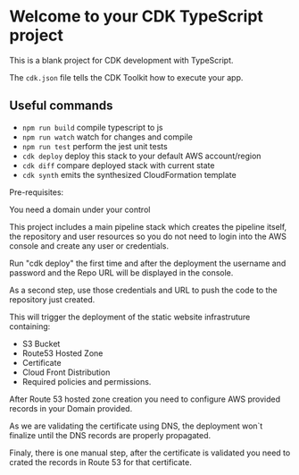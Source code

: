 # Welcome to your CDK TypeScript project

This is a blank project for CDK development with TypeScript.

The `cdk.json` file tells the CDK Toolkit how to execute your app.

## Useful commands

* `npm run build`   compile typescript to js
* `npm run watch`   watch for changes and compile
* `npm run test`    perform the jest unit tests
* `cdk deploy`      deploy this stack to your default AWS account/region
* `cdk diff`        compare deployed stack with current state
* `cdk synth`       emits the synthesized CloudFormation template


Pre-requisites:

You need a domain under your control


This project includes a main pipeline stack which creates the pipeline itself, the repository and user resources so you do not need to login into the AWS console and create any user or credentials.

Run "cdk deploy" the first time and after the deployment the username and password and the Repo URL will be displayed in the console.

As a second step, use those credentials and URL to push the code to the repository just created.

This will trigger the deployment of the static website infrastruture containing:

- S3 Bucket
- Route53 Hosted Zone
- Certificate
- Cloud Front Distribution
- Required policies and permissions.

After Route 53 hosted zone creation you need to configure AWS provided records in your Domain provided.

As we are validating the certificate using DNS, the deployment won`t finalize until the DNS records are properly propagated.

Finaly, there is one manual step, after the certificate is validated you need to crated the records in Route 53 for that certificate.



